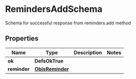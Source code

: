 

# RemindersAddSchema

Schema for successful response from reminders.add method

## Properties

| Name | Type | Description | Notes |
|------------ | ------------- | ------------- | -------------|
|**ok** | **DefsOkTrue** |  |  |
|**reminder** | [**ObjsReminder**](ObjsReminder.md) |  |  |



